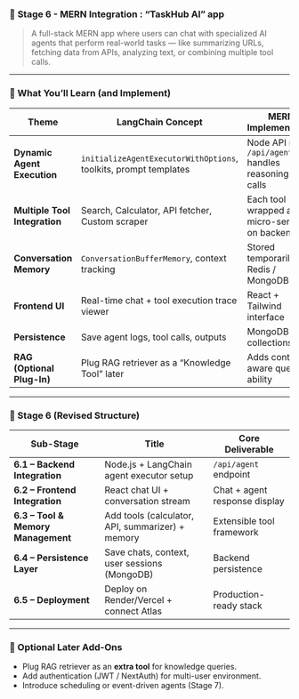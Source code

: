 ### 🧭 **Stage 6 - MERN Integration : “TaskHub AI” app**

> A full-stack MERN app where users can chat with specialized AI agents that perform real-world tasks — like summarizing URLs, fetching data from APIs, analyzing text, or combining multiple tool calls.

---

### 🧩 What You’ll Learn (and Implement)

| Theme                         | LangChain Concept                                                | MERN Implementation                                        |
| ----------------------------- | ---------------------------------------------------------------- | ---------------------------------------------------------- |
| **Dynamic Agent Execution**   | `initializeAgentExecutorWithOptions`, toolkits, prompt templates | Node API route `/api/agent` handles reasoning + tool calls |
| **Multiple Tool Integration** | Search, Calculator, API fetcher, Custom scraper                  | Each tool wrapped as a micro-service on backend            |
| **Conversation Memory**       | `ConversationBufferMemory`, context tracking                     | Stored temporarily in Redis / MongoDB                      |
| **Frontend UI**               | Real-time chat + tool execution trace viewer                     | React + Tailwind interface                                 |
| **Persistence**               | Save agent logs, tool calls, outputs                             | MongoDB collections                                        |
| **RAG (Optional Plug-In)**    | Plug RAG retriever as a “Knowledge Tool” later                   | Adds context-aware query ability                           |

---

### 🚀 Stage 6 (Revised Structure)

| Sub-Stage                          | Title                                            | Core Deliverable              |
| ---------------------------------- | ------------------------------------------------ | ----------------------------- |
| **6.1 – Backend Integration**      | Node.js + LangChain agent executor setup         | `/api/agent` endpoint         |
| **6.2 – Frontend Integration**     | React chat UI + conversation stream              | Chat + agent response display |
| **6.3 – Tool & Memory Management** | Add tools (calculator, API, summarizer) + memory | Extensible tool framework     |
| **6.4 – Persistence Layer**        | Save chats, context, user sessions (MongoDB)     | Backend persistence           |
| **6.5 – Deployment**               | Deploy on Render/Vercel + connect Atlas          | Production-ready stack        |

---

### 🧠 Optional Later Add-Ons

- Plug RAG retriever as an **extra tool** for knowledge queries.
- Add authentication (JWT / NextAuth) for multi-user environment.
- Introduce scheduling or event-driven agents (Stage 7).
